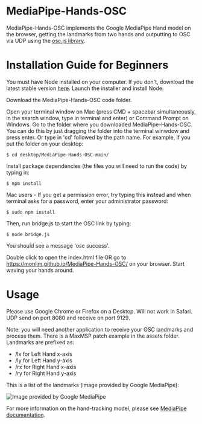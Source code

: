 # MediaPipe-Hands-OSC
MediaPipe-Hands-OSC implements the Google MediaPipe Hand model on the browser, getting the landmarks from two hands and outputting to OSC via UDP using the [osc.js library](https://github.com/adzialocha/osc-js#osc-js).

# Installation Guide for Beginners
You must have Node installed on your computer. If you don't, download the latest stable version [here](https://nodejs.org/en/). Launch the installer and install Node.

Download the MediaPipe-Hands-OSC code folder.

Open your terminal window on Mac (press CMD + spacebar simultaneously, in the search window, type in terminal and enter) or Command Prompt on Windows. Go to the folder where you downloaded MediaPipe-Hands-OSC. You can do this by just dragging the folder into the terminal winwdow and press enter. Or type in 'cd' followed by the path name. For example, if you put the folder on your desktop:

```$ cd desktop/MediaPipe-Hands-OSC-main/```

Install package dependencies (the files you will need to run the code) by typing in:

```$ npm install```

Mac users - If you get a permission error, try typing this instead and when terminal asks for a password, enter your administrator password:

```$ sudo npm install```

Then, run bridge.js to start the OSC link by typing:

```$ node bridge.js```

You should see a message 'osc success'.

Double click to open the index.html file OR go to https://monlim.github.io/MediaPipe-Hands-OSC/ on your browser. Start waving your hands around.

# Usage
Please use Google Chrome or Firefox on a Desktop. Will not work in Safari. UDP send on port 8080 and receive on port 9129.

Note: you will need another application to receive your OSC landmarks and process them. There is a MaxMSP patch example in the assets folder. Landmarks are prefixed as:

* /lx for Left Hand x-axis 
* /ly for Left Hand y-axis
* /rx for Right Hand x-axis
* /ry for Right Hand y-axis

This is a list of the landmarks (image provided by Google MediaPipe):

![Image provided by Google MediaPipe](https://monlim.github.io/MediaPipe-Hands-OSC/assets/Mediapipe_Hand_landmarks.png)

For more information on the hand-tracking model, please see [MediaPipe documentation](https://google.github.io/mediapipe/solutions/hands.html).
